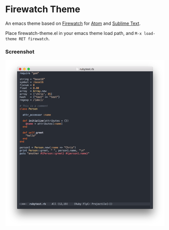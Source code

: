 # Firewatch Theme

An emacs theme based on [Firewatch](https://github.com/SebastianSzturo/firewatch-syntax) for [Atom](https://github.com/SebastianSzturo/firewatch-syntax) and [Sublime Text](https://github.com/paradox41/firewatch-color-scheme).

Place firewatch-theme.el in your emacs theme load path, and `M-x load-theme RET firewatch`.

### Screenshot

![Ruby screeshot](/screenshots/screenshot.png?raw=true "Screenshot")
